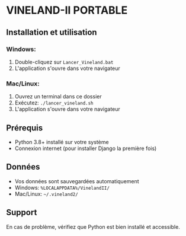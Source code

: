 # VINELAND-II PORTABLE

## Installation et utilisation

### Windows:
1. Double-cliquez sur `Lancer_Vineland.bat`
2. L'application s'ouvre dans votre navigateur

### Mac/Linux:
1. Ouvrez un terminal dans ce dossier
2. Exécutez: `./lancer_vineland.sh`
3. L'application s'ouvre dans votre navigateur

## Prérequis
- Python 3.8+ installé sur votre système
- Connexion internet (pour installer Django la première fois)

## Données
- Vos données sont sauvegardées automatiquement
- Windows: `%LOCALAPPDATA%/VinelandII/`
- Mac/Linux: `~/.vineland2/`

## Support
En cas de problème, vérifiez que Python est bien installé et accessible.
